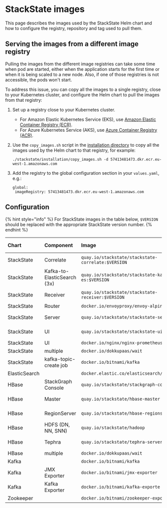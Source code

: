 # StackState images

This page describes the images used by the StackState Helm chart and how to configure the registry, repository and tag used to pull them.

## Serving the images from a different image registry

Pulling the images from the different image registries can take some time when pod are started, either when the application starts for the first time or when it is being scaled to a new node. Also, if one of those registries is not accessible, the pods won't start.

To address this issue, you can copy all the images to a single registry, close to your Kubernetes cluster, and configure the Helm chart to pull the images from that registry:

1. Set up a registry close to your Kubernetes cluster.
   * For Amazon Elastic Kubernetes Service \(EKS\), use [Amazon Elastic Container Registry \(ECR\)](https://aws.amazon.com/ecr/).
   * For Azure Kubernetes Service \(AKS\), use [Azure Container Registry \(ACR\)](https://azure.microsoft.com/en-us/services/container-registry/).
2. Use the `copy_images.sh` script in the [installation directory](https://github.com/StackVista/helm-charts/tree/master/stable/stackstate/installation) to copy all the images used by the Helm chart to that registry, for example:

   ```text
   ./stackstate/installation/copy_images.sh -d 57413481473.dkr.ecr.eu-west-1.amazonaws.com
   ```

3. Add the registry to the global configuration section in your `values.yaml`, e.g.:

   ```text
   global:
    imageRegistry: 57413481473.dkr.ecr.eu-west-1.amazonaws.com
   ```

## Configuration

{% hint style="info" %}
For StackState images in the table below, `$VERSION` should be replaced with the appropriate StackState version number.
{% endhint %}

| Chart | Component | Image | Value for registry \(can be overridden with `global.imageRegistry`\) | Value for repository | Value for tag |
| :--- | :--- | :--- | :--- | :--- | :--- |
| StackState | Correlate | `quay.io/stackstate/stackstate-correlate:$VERSION` | `stackstate.components.all.image.registry` | `stackstate.components.correlate.image.repository` | `stackstate.components.correlate.image.tag` \(defaults to `stackstate.components.all.image.tag`\) |
| StackState | Kafka-to-ElasticSearch \(3x\) | `quay.io/stackstate/stackstate-kafka-to-es:$VERSION` | `stackstate.components.all.image.registry` | `stackstate.components.k2es.image.repository` | `stackstate.components.k2es.image.tag` \(defaults to `stackstate.components.all.image.tag`\) |
| StackState | Receiver | `quay.io/stackstate/stackstate-receiver:$VERSION` | `stackstate.components.all.image.registry` | `stackstate.components.receiver.image.repository` | `stackstate.components.receiver.image.tag` \(defaults to `stackstate.components.all.image.tag`\) |
| StackState | Router | `docker.io/envoyproxy/envoy-alpine:$VERSION` | `stackstate.components.router.image.registry` | `stackstate.components.router.image.repository` | `stackstate.components.router.image.tag` |
| StackState | Server | `quay.io/stackstate/stackstate-server:$VERSION` | `stackstate.components.all.image.registry` | `stackstate.components.server.image.repository` | `stackstate.components.server.image.tag` \(defaults to `stackstate.components.all.image.tag`\) |
| StackState | UI | `quay.io/stackstate/stackstate-ui:$VERSION` | `stackstate.components.all.image.registry` | `stackstate.components.ui.image.repository` | `stackstate.components.ui.image.tag` \(defaults to `stackstate.components.all.image.tag`\) |
| StackState | UI | `docker.io/nginx/nginx-prometheus-exporter` | `stackstate.components.nginxPrometheusExporter.image.registry` | `stackstate.components.nginxPrometheusExporter.image.repository` | `stackstate.components.nginxPrometheusExporter.image.tag` |
| StackState | multiple | `docker.io/dokkupaas/wait` | `stackstate.components.wait.image.registry` | `stackstate.components.wait.image.repository` | `stackstate.components.wait.image.tag` |
| StackState | kafka-topic-create job | `docker.io/bitnami/kafka` | `stackstate.components.kafkaTopicCreate.image.registry` | `stackstate.components.kafkaTopicCreate.image.repository` | `stackstate.components.kafkaTopicCreate.image.tag` |
| ElasticSearch |  | `docker.elastic.co/elasticsearch/elasticsearch` | `elasticSearch.imageRegistry` | `elasticsearch.imageRepository` | `elasticsearch.imageTag` |
| HBase | StackGraph Console | `quay.io/stackstate/stackgraph-console` | `hbase.all.image.registry` | `hbase.console.image.repository` | `hbase.console.image.tag` \(defaults to `hbase.stackgraph.image.tag`\) |
| HBase | Master | `quay.io/stackstate/hbase-master` | `hbase.all.image.registry` | `hbase.hbase.master.image.repository` | `hbase.hbase.master.image.tag` \(defaults to `hbase.stackgraph.image.tag`\) |
| HBase | RegionServer | `quay.io/stackstate/hbase-regionserver` | `hbase.all.image.registry` | `hbase.hbase.regionserver.image.repository` | `hbase.hbase.regionserver.image.tag` \(defaults to `stackgraph.image.tag`\) |
| HBase | HDFS \(DN, NN, SNN\) | `quay.io/stackstate/hadoop` | `hbase.all.image.registry` | `hbase.hdfs.image.repository` | `hbase.hdfs.image.tag` |
| HBase | Tephra | `quay.io/stackstate/tephra-server` | `hbase.all.image.registry` | `hbase.tephra.image.repository` | `hbase.tephra.image.tag` \(defaults to `hbase.stackgraph.image.tag`\) |
| HBase | multiple | `docker.io/dokkupaas/wait` | `hbase.wait.image.registry` | `hbase.wait.image.repository` | `hbase.wait.image.tag` |
| Kafka |  | `docker.io/bitnami/kafka` | `kafka.image.registry` | `kafka.image.repository` | `kafka.image.tag` |
| Kafka | JMX Exporter | `docker.io/bitnami/jmx-exporter` | `kafka.metrics.jmx.image.registry` | `kafka.metrics.jmx.image.repository` | `kafka.metrics.jmx.image.tag` |
| Kafka | Kafka Exporter | `docker.io/bitnami/kafka-exporte` | `kafka.metrics.kafka.image.registry` | `kafka.metrics.kafka.image.repository` | `kafka.metrics.kafka.image.tag` |
| Zookeeper |  | `docker.io/bitnami/zookeeper-exporter` | `zookeeper.image.registry` | `zookeeper.image.repository` | `zookeeper.image.tag` |
